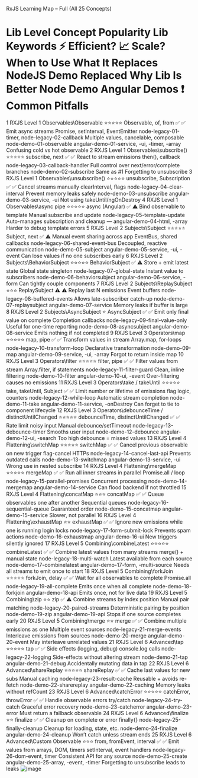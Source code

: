 RxJS Learning Map – Full (All 25 Concepts)
#	Lib	Level	Concept	Popularity	Lib Keywords	⚡ Efficient?	📈 Scale?	When to Use	What It Replaces	NodeJS Demo Replaced	Why Lib Is Better	Node Demo	Angular Demos	❗ Common Pitfalls
1	RXJS	Level 1	Observables\Observable	⭐⭐⭐⭐⭐	Observable, of, from	✅	✅	Emit async streams	Promise, setInterval, EventEmitter	node-legacy-01-timer, node-legacy-02-callback	Multiple values, cancelable, composable	node-demo-01-observable	angular-demo-01-service, -ui, -timer, -array	Confusing cold vs hot observable
2	RXJS	Level 1 	Observables\subscribe()	⭐⭐⭐⭐⭐	subscribe, next	✅	✅	React to stream emissions	then(), callback	node-legacy-03-callback-handler	Full control over next/error/complete branches	node-demo-02-subscribe	Same as #1	Forgetting to unsubscribe
3	RXJS	Level 1	Observables\unsubscribe()	⭐⭐⭐⭐⭐	unsubscribe, Subscription	✅	✅	Cancel streams manually	clearInterval, flags	node-legacy-04-clear-interval	Prevent memory leaks safely	node-demo-03-unsubscribe	angular-demo-03-service, -ui	Not using takeUntil/ngOnDestroy
4	RXJS	Level 1	Observables\async pipe	⭐⭐⭐⭐⭐	async (Angular)	✅	⚠️	Bind observable to template	Manual subscribe and update	node-legacy-05-template-update	Auto-manages subscription and cleanup	—	angular-demo-04-html, -array	Harder to debug template errors
5	RXJS	Level 2	Subjects\Subject	⭐⭐⭐⭐⭐	Subject, next	✅	⚠️	Manual event sharing across app	EventBus, shared callbacks	node-legacy-06-shared-event-bus	Decoupled, reactive communication	node-demo-05-subject	angular-demo-05-service, -ui, -event	Can lose values if no one subscribes early
6	RXJS	Level 2	Subjects\BehaviorSubject	⭐⭐⭐⭐⭐	BehaviorSubject	✅	⚠️	Store + emit latest state	Global state singleton	node-legacy-07-global-state	Instant value to subscribers	node-demo-06-behaviorsubject	angular-demo-06-service, -form	Can tightly couple components
7	RXJS	Level 2	Subjects\ReplaySubject	⭐⭐⭐	ReplaySubject	⚠️	⚠️	Replay last N emissions	Event buffers	node-legacy-08-buffered-events	Allows late-subscriber catch-up	node-demo-07-replaysubject	angular-demo-07-service	Memory leaks if buffer is large
8	RXJS	Level 2	Subjects\AsyncSubject	⭐	AsyncSubject	✅	✅	Emit only final value on complete	Completion callbacks	node-legacy-09-final-value-only	Useful for one-time reporting	node-demo-08-asyncsubject	angular-demo-08-service	Emits nothing if not completed
9	RXJS	Level 3	Operators\map	⭐⭐⭐⭐⭐	map, pipe	✅	✅	Transform values in stream	Array.map, for-loops	node-legacy-10-transform-loop	Declarative transformation	node-demo-09-map	angular-demo-09-service, -ui, -array	Forgot to return inside map
10	RXJS	Level 3	Operators\filter	⭐⭐⭐⭐⭐	filter, pipe	✅	✅	Filter values from stream	Array.filter, if statements	node-legacy-11-filter-guard	Clean, inline filtering	node-demo-10-filter	angular-demo-10-ui, -event	Over-filtering causes no emissions
11	RXJS	Level 3	Operators\take / takeUntil	⭐⭐⭐⭐⭐	take, takeUntil, Subject	✅	✅	Limit number or lifetime of emissions	flag logic, counters	node-legacy-12-while-loop	Automatic stream completion	node-demo-11-take	angular-demo-11-service, -onDestroy	Can forget to tie to component lifecycle
12	RXJS	Level 3	Operators\debounceTime / distinctUntilChanged	⭐⭐⭐⭐⭐	debounceTime, distinctUntilChanged	✅	✅	Rate limit noisy input	Manual debounce/setTimeout	node-legacy-13-debounce-timer	Smooths user input	node-demo-12-debounce	angular-demo-12-ui, -search	Too high debounce = missed values
13	RXJS	Level 4	Flattening\switchMap	⭐⭐⭐⭐⭐	switchMap	✅	✅	Cancel previous observable on new trigger	flag-cancel HTTPs	node-legacy-14-cancel-last-api	Prevents outdated calls	node-demo-13-switchmap	angular-demo-13-service, -ui	Wrong use in nested subscribe
14	RXJS	Level 4	Flattening\mergeMap	⭐⭐⭐⭐⭐	mergeMap	✅	✅	Run all inner streams in parallel	Promise.all / loop	node-legacy-15-parallel-promises	Concurrent processing	node-demo-14-mergemap	angular-demo-14-service	Can flood backend if not throttled
15	RXJS	Level 4	Flattening\concatMap	⭐⭐⭐	concatMap	✅	✅	Queue observables one after another	Sequential queues	node-legacy-16-sequential-queue	Guaranteed order	node-demo-15-concatmap	angular-demo-15-service	Slower, not parallel
16	RXJS	Level 4	Flattening\exhaustMap	⭐⭐	exhaustMap	✅	✅	Ignore new emissions while one is running	login locks	node-legacy-17-form-submit-lock	Prevents spam actions	node-demo-16-exhaustmap	angular-demo-16-ui	New triggers silently ignored
17	RXJS	Level 5	Combining\combineLatest	⭐⭐⭐⭐⭐	combineLatest	✅	✅	Combine latest values from many streams	merge() + manual state	node-legacy-18-multi-watch	Latest available from each source	node-demo-17-combinelatest	angular-demo-17-form, -multi-source	Needs all streams to emit once to start
18	RXJS	Level 5	Combining\forkJoin	⭐⭐⭐⭐⭐	forkJoin, delay	✅	✅	Wait for all observables to complete	Promise.all	node-legacy-19-all-complete	Emits once when all complete	node-demo-18-forkjoin	angular-demo-18-api	Emits once, not for live data
19	RXJS	Level 5	Combining\zip	⭐⭐	zip	✅	⚠️	Combine streams by index position	Manual pair matching	node-legacy-20-paired-streams	Deterministic pairing by position	node-demo-19-zip	angular-demo-19-api	Stops if one source completes early
20	RXJS	Level 5	Combining\merge	⭐⭐	merge	✅	✅	Combine multiple emissions as one	Multiple event sources	node-legacy-21-merge-events	Interleave emissions from sources	node-demo-20-merge	angular-demo-20-event	May interleave unrelated values
21	RXJS	Level 6	Advanced\tap	⭐⭐⭐⭐⭐	tap	✅	✅	Side effects (logging, debug)	console.log calls	node-legacy-22-logging	Side-effects without altering stream	node-demo-21-tap	angular-demo-21-debug	Accidentally mutating data in tap
22	RXJS	Level 6	Advanced\shareReplay	⭐⭐⭐⭐⭐	shareReplay	✅	✅	Cache last values for new subs	Manual caching	node-legacy-23-result-cache	Reusable + avoids re-fetch	node-demo-22-sharereplay	angular-demo-22-caching	Memory leaks without refCount
23	RXJS	Level 6	Advanced\catchError	⭐⭐⭐⭐⭐	catchError, throwError	✅	✅	Handle observable errors	try/catch	node-legacy-24-try-catch	Graceful error recovery	node-demo-23-catcherror	angular-demo-23-error	Must return a fallback observable
24	RXJS	Level 6	Advanced\finalize	⭐⭐	finalize	✅	✅	Cleanup on complete or error	finally{}	node-legacy-25-finally-cleanup	Cleanup for loading, state, etc.	node-demo-24-finalize	angular-demo-24-cleanup	Won’t catch unless stream ends
25	RXJS	Level 6	Advanced\Custom Observable	⭐⭐⭐	from, fromEvent, interval	✅	✅	Emit values from arrays, DOM, timers	setInterval, event handlers	node-legacy-26-dom-event, timer	Consistent API for any source	node-demo-25-create	angular-demo-25-array, -event, -timer	Forgetting to unsubscribe leads to leaks
![image](https://github.com/user-attachments/assets/1e73bd10-e412-4ff9-ac62-a66490f1ed13)
